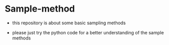 # Sample-method
- this repository is about some basic sampling methods

- please just try the python code for a better understanding of the sample methods
